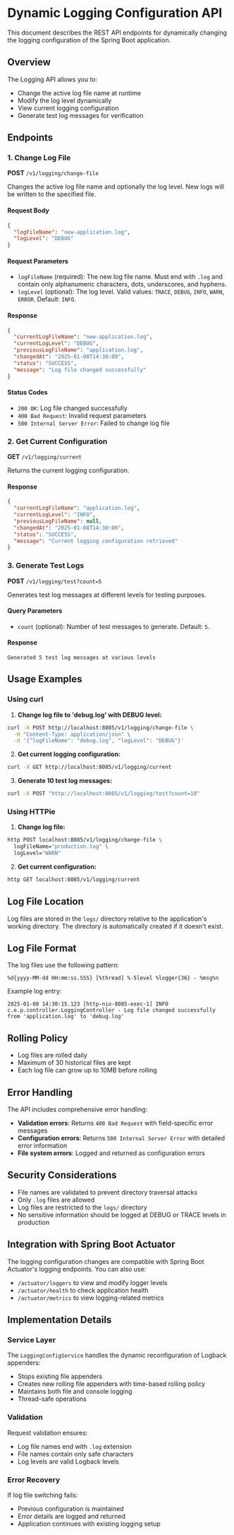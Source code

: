 # Dynamic Logging Configuration API

This document describes the REST API endpoints for dynamically changing the logging configuration of the Spring Boot application.

## Overview

The Logging API allows you to:
- Change the active log file name at runtime
- Modify the log level dynamically
- View current logging configuration
- Generate test log messages for verification

## Endpoints

### 1. Change Log File

**POST** `/v1/logging/change-file`

Changes the active log file name and optionally the log level. New logs will be written to the specified file.

#### Request Body
```json
{
  "logFileName": "new-application.log",
  "logLevel": "DEBUG"
}
```

#### Request Parameters
- `logFileName` (required): The new log file name. Must end with `.log` and contain only alphanumeric characters, dots, underscores, and hyphens.
- `logLevel` (optional): The log level. Valid values: `TRACE`, `DEBUG`, `INFO`, `WARN`, `ERROR`. Default: `INFO`.

#### Response
```json
{
  "currentLogFileName": "new-application.log",
  "currentLogLevel": "DEBUG",
  "previousLogFileName": "application.log",
  "changedAt": "2025-01-08T14:30:00",
  "status": "SUCCESS",
  "message": "Log file changed successfully"
}
```

#### Status Codes
- `200 OK`: Log file changed successfully
- `400 Bad Request`: Invalid request parameters
- `500 Internal Server Error`: Failed to change log file

### 2. Get Current Configuration

**GET** `/v1/logging/current`

Returns the current logging configuration.

#### Response
```json
{
  "currentLogFileName": "application.log",
  "currentLogLevel": "INFO",
  "previousLogFileName": null,
  "changedAt": "2025-01-08T14:30:00",
  "status": "SUCCESS",
  "message": "Current logging configuration retrieved"
}
```

### 3. Generate Test Logs

**POST** `/v1/logging/test?count=5`

Generates test log messages at different levels for testing purposes.

#### Query Parameters
- `count` (optional): Number of test messages to generate. Default: `5`.

#### Response
```
Generated 5 test log messages at various levels
```

## Usage Examples

### Using curl

1. **Change log file to 'debug.log' with DEBUG level:**
```bash
curl -X POST http://localhost:8085/v1/logging/change-file \
  -H "Content-Type: application/json" \
  -d '{"logFileName": "debug.log", "logLevel": "DEBUG"}'
```

2. **Get current logging configuration:**
```bash
curl -X GET http://localhost:8085/v1/logging/current
```

3. **Generate 10 test log messages:**
```bash
curl -X POST "http://localhost:8085/v1/logging/test?count=10"
```

### Using HTTPie

1. **Change log file:**
```bash
http POST localhost:8085/v1/logging/change-file \
  logFileName="production.log" \
  logLevel="WARN"
```

2. **Get current configuration:**
```bash
http GET localhost:8085/v1/logging/current
```

## Log File Location

Log files are stored in the `logs/` directory relative to the application's working directory. The directory is automatically created if it doesn't exist.

## Log File Format

The log files use the following pattern:
```
%d{yyyy-MM-dd HH:mm:ss.SSS} [%thread] %-5level %logger{36} - %msg%n
```

Example log entry:
```
2025-01-08 14:30:15.123 [http-nio-8085-exec-1] INFO  c.e.p.controller.LoggingController - Log file changed successfully from 'application.log' to 'debug.log'
```

## Rolling Policy

- Log files are rolled daily
- Maximum of 30 historical files are kept
- Each log file can grow up to 10MB before rolling

## Error Handling

The API includes comprehensive error handling:

- **Validation errors**: Returns `400 Bad Request` with field-specific error messages
- **Configuration errors**: Returns `500 Internal Server Error` with detailed error information
- **File system errors**: Logged and returned as configuration errors

## Security Considerations

- File names are validated to prevent directory traversal attacks
- Only `.log` files are allowed
- Log files are restricted to the `logs/` directory
- No sensitive information should be logged at DEBUG or TRACE levels in production

## Integration with Spring Boot Actuator

The logging configuration changes are compatible with Spring Boot Actuator's logging endpoints. You can also use:

- `/actuator/loggers` to view and modify logger levels
- `/actuator/health` to check application health
- `/actuator/metrics` to view logging-related metrics

## Implementation Details

### Service Layer
The `LoggingConfigService` handles the dynamic reconfiguration of Logback appenders:
- Stops existing file appenders
- Creates new rolling file appenders with time-based rolling policy
- Maintains both file and console logging
- Thread-safe operations

### Validation
Request validation ensures:
- Log file names end with `.log` extension
- File names contain only safe characters
- Log levels are valid Logback levels

### Error Recovery
If log file switching fails:
- Previous configuration is maintained
- Error details are logged and returned
- Application continues with existing logging setup